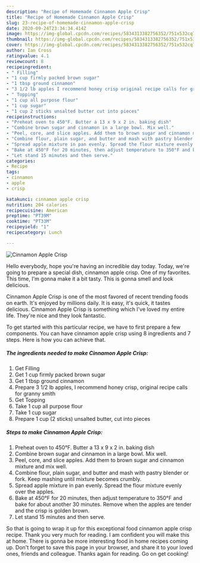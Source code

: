 ```yaml
---
description: "Recipe of Homemade Cinnamon Apple Crisp"
title: "Recipe of Homemade Cinnamon Apple Crisp"
slug: 23-recipe-of-homemade-cinnamon-apple-crisp
date: 2020-09-24T23:34:34.414Z
image: https://img-global.cpcdn.com/recipes/5834313382756352/751x532cq70/cinnamon-apple-crisp-recipe-main-photo.jpg
thumbnail: https://img-global.cpcdn.com/recipes/5834313382756352/751x532cq70/cinnamon-apple-crisp-recipe-main-photo.jpg
cover: https://img-global.cpcdn.com/recipes/5834313382756352/751x532cq70/cinnamon-apple-crisp-recipe-main-photo.jpg
author: Ian Cross
ratingvalue: 4.1
reviewcount: 8
recipeingredient:
- " Filling"
- "1 cup firmly packed brown sugar"
- "1 tbsp ground cinnamon"
- "3 1/2 lb apples I recommend honey crisp original recipe calls for granny smith"
- " Topping"
- "1 cup all purpose flour"
- "1 cup sugar"
- "1 cup 2 sticks unsalted butter cut into pieces"
recipeinstructions:
- "Preheat oven to 450°F. Butter a 13 x 9 x 2 in. baking dish"
- "Combine brown sugar and cinnamon in a large bowl. Mix well."
- "Peel, core, and slice apples. Add them to brown sugar and cinnamon mixture and mix well."
- "Combine flour, plain sugar, and butter and mash with pastry blender or fork. Keep mashing until mixture becomes crumbly."
- "Spread apple mixture in pan evenly. Spread the flour mixture evenly over the apples."
- "Bake at 450°F for 20 minutes, then adjust temperature to 350°F and bake for about another 30 minutes. Remove when the apples are tender and the crisp is golden brown."
- "Let stand 15 minutes and then serve."
categories:
- Recipe
tags:
- cinnamon
- apple
- crisp

katakunci: cinnamon apple crisp 
nutrition: 204 calories
recipecuisine: American
preptime: "PT39M"
cooktime: "PT33M"
recipeyield: "1"
recipecategory: Lunch

---
```



![Cinnamon Apple Crisp](https://img-global.cpcdn.com/recipes/5834313382756352/751x532cq70/cinnamon-apple-crisp-recipe-main-photo.jpg)

Hello everybody, hope you're having an incredible day today. Today, we're going to prepare a special dish, cinnamon apple crisp. One of my favorites. This time, I'm gonna make it a bit tasty. This is gonna smell and look delicious.

Cinnamon Apple Crisp is one of the most favored of recent trending foods on earth. It's enjoyed by millions daily. It is easy, it's quick, it tastes delicious. Cinnamon Apple Crisp is something which I've loved my entire life. They're nice and they look fantastic.




To get started with this particular recipe, we have to first prepare a few components. You can have cinnamon apple crisp using 8 ingredients and 7 steps. Here is how you can achieve that.

##### The ingredients needed to make Cinnamon Apple Crisp:

1. Get  Filling
1. Get 1 cup firmly packed brown sugar
1. Get 1 tbsp ground cinnamon
1. Prepare 3 1/2 lb apples, I recommend honey crisp, original recipe calls for granny smith
1. Get  Topping
1. Take 1 cup all purpose flour
1. Take 1 cup sugar
1. Prepare 1 cup (2 sticks) unsalted butter, cut into pieces




##### Steps to make Cinnamon Apple Crisp:

1. Preheat oven to 450°F. Butter a 13 x 9 x 2 in. baking dish
1. Combine brown sugar and cinnamon in a large bowl. Mix well.
1. Peel, core, and slice apples. Add them to brown sugar and cinnamon mixture and mix well.
1. Combine flour, plain sugar, and butter and mash with pastry blender or fork. Keep mashing until mixture becomes crumbly.
1. Spread apple mixture in pan evenly. Spread the flour mixture evenly over the apples.
1. Bake at 450°F for 20 minutes, then adjust temperature to 350°F and bake for about another 30 minutes. Remove when the apples are tender and the crisp is golden brown.
1. Let stand 15 minutes and then serve.




So that is going to wrap it up for this exceptional food cinnamon apple crisp recipe. Thank you very much for reading. I am confident you will make this at home. There is gonna be more interesting food in home recipes coming up. Don't forget to save this page in your browser, and share it to your loved ones, friends and colleague. Thanks again for reading. Go on get cooking!
